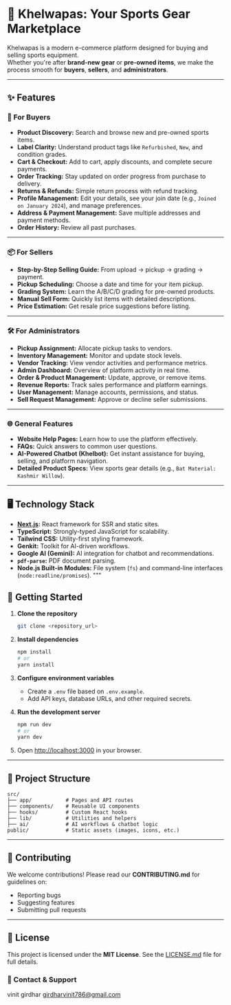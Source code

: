 
# 🏏 Khelwapas: Your Sports Gear Marketplace

Khelwapas is a modern e-commerce platform designed for buying and selling sports equipment.  
Whether you're after **brand-new gear** or **pre-owned items**, we make the process smooth for **buyers**, **sellers**, and **administrators**.

---

## ✨ Features

### 🛒 For Buyers
- **Product Discovery:** Search and browse new and pre-owned sports items.
- **Label Clarity:** Understand product tags like `Refurbished`, `New`, and condition grades.
- **Cart & Checkout:** Add to cart, apply discounts, and complete secure payments.
- **Order Tracking:** Stay updated on order progress from purchase to delivery.
- **Returns & Refunds:** Simple return process with refund tracking.
- **Profile Management:** Edit your details, see your join date (e.g., `Joined on January 2024`), and manage preferences.
- **Address & Payment Management:** Save multiple addresses and payment methods.
- **Order History:** Review all past purchases.

---

### 📦 For Sellers
- **Step-by-Step Selling Guide:** From upload → pickup → grading → payment.
- **Pickup Scheduling:** Choose a date and time for your item pickup.
- **Grading System:** Learn the A/B/C/D grading for pre-owned products.
- **Manual Sell Form:** Quickly list items with detailed descriptions.
- **Price Estimation:** Get resale price suggestions before listing.

---

### 🛠️ For Administrators
- **Pickup Assignment:** Allocate pickup tasks to vendors.
- **Inventory Management:** Monitor and update stock levels.
- **Vendor Tracking:** View vendor activities and performance metrics.
- **Admin Dashboard:** Overview of platform activity in real time.
- **Order & Product Management:** Update, approve, or remove items.
- **Revenue Reports:** Track sales performance and platform earnings.
- **User Management:** Manage accounts, permissions, and status.
- **Sell Request Management:** Approve or decline seller submissions.

---

### 🌐 General Features
- **Website Help Pages:** Learn how to use the platform effectively.
- **FAQs:** Quick answers to common user questions.
- **AI-Powered Chatbot (Khelbot):** Get instant assistance for buying, selling, and platform navigation.
- **Detailed Product Specs:** View sports gear details (e.g., `Bat Material: Kashmir Willow`).

---

## 🖥️ Technology Stack

- **[Next.js](https://nextjs.org/):** React framework for SSR and static sites.
- **TypeScript:** Strongly-typed JavaScript for scalability.
- **Tailwind CSS:** Utility-first styling framework.
- **Genkit:** Toolkit for AI-driven workflows.
- **Google AI (Gemini):** AI integration for chatbot and recommendations.
- **`pdf-parse`:** PDF document parsing.
- **Node.js Built-in Modules:** File system (`fs`) and command-line interfaces (`node:readline/promises`).
"""

## 🚀 Getting Started

1. **Clone the repository**
   ```bash
   git clone <repository_url>


2. **Install dependencies**

   ```bash
   npm install
   # or
   yarn install
   ```

3. **Configure environment variables**

   * Create a `.env` file based on `.env.example`.
   * Add API keys, database URLs, and other required secrets.

4. **Run the development server**

   ```bash
   npm run dev
   # or
   yarn dev
   ```

5. Open [http://localhost:3000](http://localhost:3000) in your browser.

---

## 📂 Project Structure

```
src/
├── app/           # Pages and API routes
├── components/    # Reusable UI components
├── hooks/         # Custom React hooks
├── lib/           # Utilities and helpers
├── ai/            # AI workflows & chatbot logic
public/            # Static assets (images, icons, etc.)
```

---

## 🤝 Contributing

We welcome contributions!
Please read our **CONTRIBUTING.md** for guidelines on:

* Reporting bugs
* Suggesting features
* Submitting pull requests

---

## 📜 License

This project is licensed under the **MIT License**.
See the [LICENSE.md](LICENSE.md) file for full details.



### 💬 Contact & Support
vinit girdhar girdharvinit786@gmail.com
